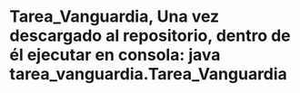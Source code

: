 # Tarea_Vanguardia, Una vez descargado al repositorio, dentro de él ejecutar en consola:  java tarea_vanguardia.Tarea_Vanguardia
